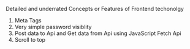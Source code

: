 Detailed and underrated Concepts or Features of Frontend techonolgy

1) Meta Tags
2) Very simple password visiblity
3) Post data to Api and Get data from Api using JavaScript Fetch Api
4) Scroll to top